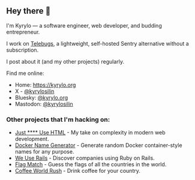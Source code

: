 ## Hey there 👋

I'm Kyrylo — a software engineer, web developer, and budding entrepreneur.

I work on [Telebugs](https://telebugs.com), a lightweight, self-hosted Sentry alternative without a subscription.

I post about it (and my other projects) regularly.

Find me online:

- Home: https://kyrylo.org
- X - [@kyrylosilin](https://x.com/kyrylosilin)
- Bluesky: [@kyrylo.org](https://bsky.app/profile/kyrylo.org)
- Mastodon: [@kyrylosilin](https://mastodon.social/@kyrylosilin)

### Other projects that I'm hacking on:

- [Just **** Use HTML](https://justfuckingusehtml.com) - My take on complexity in modern web development.
- [Docker Name Generator](https://dockernamegenerator.com) - Generate random Docker container-style names for any purpose.
- [We Use Rails](https://weuserails.com) - Discover companies using Ruby on Rails.
- [Flag Match](https://flagmatch.com) - Guess the flags of all the countries in the world.
- [Coffee World Rush](https://coffeeworldrush.com) - Drink coffee for your country.
